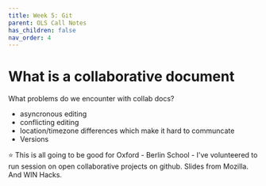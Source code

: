 ```yaml
---
title: Week 5: Git
parent: OLS Call Notes
has_children: false
nav_order: 4
---
```


# What is a collaborative document

What problems do we encounter with collab docs?
* asyncronous editing
* conflicting editing
* location/timezone differences which make it hard to communcate
* Versions

⭐️ This is all going to be good for Oxford - Berlin School - I've volunteered to run session on open collaborative projects on github. Slides from Mozilla. And WIN Hacks.
